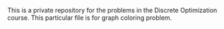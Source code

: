 This is a private repository for the problems in the Discrete Optimization course. This particular file is for graph coloring problem.
